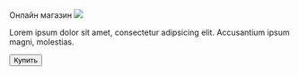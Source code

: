 <!DOCTYPE html>
<html lang="ru">
<head>
  <meta charset="UTF-8">
  <meta name="viewport" 
              content="width=device-width", user-scalable=no, initial-scale=1.0, maximum-scale=1.0, minimum-scale=1."
  <meta https-equiv="X-UA-Compatible" content="ie=edge"           
</head>
<body>
         <div id="main"
                <h1>Онлайн магазин</h1>
                <img src="https://cdn-icons-png.flaticon.com/512/3595/3595455.png">
                <p>Lorem ipsum dolor sit amet, consectetur adipsicing elit. Accusantium  ipsum magni, molestias.</p>
                <button id="buy">Купить</button>
         </div>
</body>
</html>         
